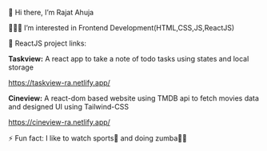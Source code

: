 👋 Hi there, I’m Rajat Ahuja


👨🏻‍💻 I’m interested in Frontend Development(HTML,CSS,JS,ReactJS)

🌱 ReactJS project links:

   **Taskview:**
   A react app to take a note of todo tasks using states and local storage
   
   https://taskview-ra.netlify.app/

   **Cineview:**
   A react-dom based website using TMDB api to fetch movies data and designed UI using Tailwind-CSS

   https://cineview-ra.netlify.app/

   
⚡ Fun fact: I like to watch sports🏏 and doing zumba🕺🏼



